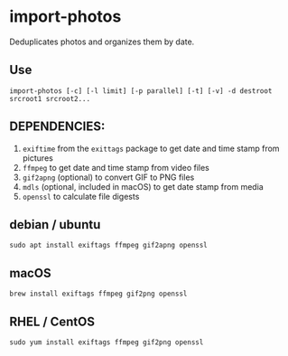 # import-photos

Deduplicates photos and organizes them by date.

## Use

```
import-photos [-c] [-l limit] [-p parallel] [-t] [-v] -d destroot srcroot1 srcroot2...
```

## DEPENDENCIES:

1. `exiftime` from the `exittags` package to get date and time stamp from pictures
1. `ffmpeg` to get date and time stamp from video files
1. `gif2apng` (optional) to convert GIF to PNG files
1. `mdls` (optional, included in macOS) to get date stamp from media
1. `openssl` to calculate file digests

## debian / ubuntu

```
sudo apt install exiftags ffmpeg gif2apng openssl
```

## macOS

```
brew install exiftags ffmpeg gif2png openssl
```

## RHEL / CentOS

```
sudo yum install exiftags ffmpeg gif2png openssl
```
